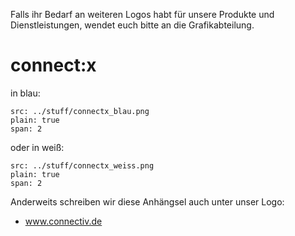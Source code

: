 Falls ihr Bedarf an weiteren Logos habt für unsere Produkte und Dienstleistungen, wendet euch bitte an die Grafikabteilung.

# connect:x

in blau:

```image
src: ../stuff/connectx_blau.png
plain: true
span: 2
```

oder in weiß:

```image
src: ../stuff/connectx_weiss.png
plain: true
span: 2
```

Anderweits schreiben wir diese Anhängsel auch unter unser Logo:
- www.connectiv.de
